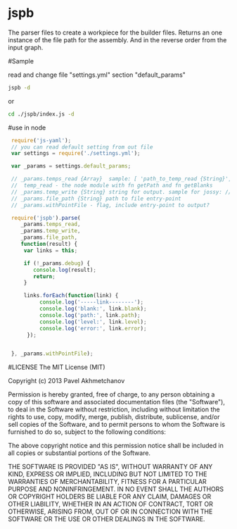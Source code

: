 jspb
====

The parser files to create a workpiece for the builder files.
Returns an one instance of the file path for the assembly.
And in the reverse order from the input graph.


#Sample

read and change file "settings.yml"
section "default_params"

```bash
jspb -d
```
or

```bash
cd ./jspb/index.js -d
```


#use in node

```javascript
 require('js-yaml');
 // you can read default setting from out file
 var settings = require('./settings.yml');

 var _params = settings.default_params;

 // _params.temps_read {Array}  sample: [ 'path_to_temp_read {String}', 'path_to_temp_read {String}', .. ]
 //  temp_read - the node module with fn getPath and fn getBlanks
 // _params.temp_write {String} string for output. sample for jossy: //#require:{path}
 // _params.file_path {String} path to file entry-point
 // _params.withPointFile - flag, include entry-point to output?

 require('jspb').parse(
    _params.temps_read,
    _params.temp_write,
    _params.file_path,
    function(result) {
     var links = this;

     if (!_params.debug) {
        console.log(result);
        return;
     }

     links.forEach(function(link) {
          console.log('-----link--------');
          console.log('blank:', link.blank);
          console.log('path:', link.path);
          console.log('level:', link.level);
          console.log('error:', link.error);
      });


 }, _params.withPointFile);

```

#LICENSE
The MIT License (MIT)

Copyright (c) 2013 Pavel Akhmetchanov

Permission is hereby granted, free of charge, to any person obtaining a copy of
this software and associated documentation files (the "Software"), to deal in
the Software without restriction, including without limitation the rights to
use, copy, modify, merge, publish, distribute, sublicense, and/or sell copies of
the Software, and to permit persons to whom the Software is furnished to do so,
subject to the following conditions:

The above copyright notice and this permission notice shall be included in all
copies or substantial portions of the Software.

THE SOFTWARE IS PROVIDED "AS IS", WITHOUT WARRANTY OF ANY KIND, EXPRESS OR
IMPLIED, INCLUDING BUT NOT LIMITED TO THE WARRANTIES OF MERCHANTABILITY, FITNESS
FOR A PARTICULAR PURPOSE AND NONINFRINGEMENT. IN NO EVENT SHALL THE AUTHORS OR
COPYRIGHT HOLDERS BE LIABLE FOR ANY CLAIM, DAMAGES OR OTHER LIABILITY, WHETHER
IN AN ACTION OF CONTRACT, TORT OR OTHERWISE, ARISING FROM, OUT OF OR IN
CONNECTION WITH THE SOFTWARE OR THE USE OR OTHER DEALINGS IN THE SOFTWARE.
